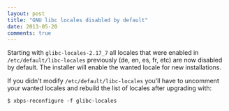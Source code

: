 ```yaml
---
layout: post
title: "GNU libc locales disabled by default"
date: 2013-05-20
comments: true
---
```


Starting with `glibc-locales-2.17_7` all locales that were enabled in `/etc/default/libc-locales` previously (de, en, es, fr, etc) are now disabled by default. The installer will enable the wanted locale for new installations.

If you didn't modify `/etc/default/libc-locales` you'll have to uncomment your wanted locales and rebuild the list of locales after upgrading with:

    $ xbps-reconfigure -f glibc-locales
